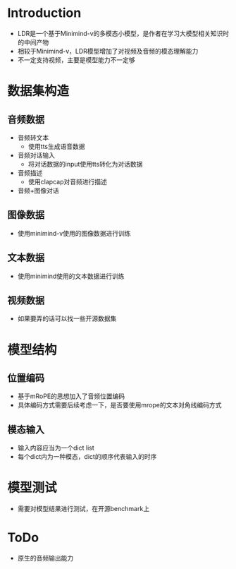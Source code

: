 # Introduction
- LDR是一个基于Minimind-v的多模态小模型，是作者在学习大模型相关知识时的中间产物
- 相较于Minimind-v，LDR模型增加了对视频及音频的模态理解能力
- 不一定支持视频，主要是模型能力不一定够

# 数据集构造

## 音频数据
- 音频转文本
  - 使用tts生成语音数据
- 音频对话输入
  - 将对话数据的input使用tts转化为对话数据
- 音频描述
  - 使用clapcap对音频进行描述
- 音频+图像对话

## 图像数据
- 使用minimind-v使用的图像数据进行训练

## 文本数据
- 使用minimind使用的文本数据进行训练

## 视频数据
- 如果要弄的话可以找一些开源数据集

# 模型结构

## 位置编码
- 基于mRoPE的思想加入了音频位置编码
- 具体编码方式需要后续考虑一下，是否要使用mrope的文本对角线编码方式

## 模态输入
- 输入内容应当为一个dict list
- 每个dict内为一种模态，dict的顺序代表输入的时序

# 模型测试
- 需要对模型结果进行测试，在开源benchmark上

# ToDo

- 原生的音频输出能力